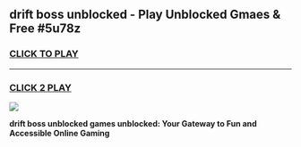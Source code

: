 
## drift boss unblocked - Play Unblocked Gmaes & Free #5u78z
<h3>
<a href="https://premium.freeplayer.one?title=drift_boss_unblocked&ref=03M">CLICK TO PLAY</a></h3>
<hr>

<h3>
<a href="https://premium.freeplayer.one?title=drift_boss_unblocked&ref=03M">CLICK 2 PLAY</a>
  
</h3>

<a href="https://premium.freeplayer.one?title=drift_boss_unblocked&ref=03M"><img src="https://clearcache.store/games.png"></a>


**drift boss unblocked games unblocked: Your Gateway to Fun and Accessible Online Gaming**
